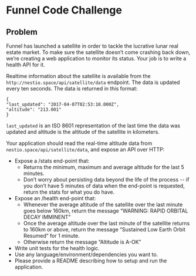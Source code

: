 # Funnel Code Challenge

## Problem

Funnel has launched a satellite in order to tackle the lucrative lunar real
estate market. To make sure the satellite doesn’t come crashing back down,
we’re creating a web application to monitor its status. Your job is to write a
health API for it.

Realtime information about the satellite is available from the
`http://nestio.space/api/satellite/data` endpoint. The data is updated every ten
seconds. The data is returned in this format:

```
{
"last_updated": "2017-04-07T02:53:10.000Z",
"altitude": "213.001"
}
```

`last_updated` is an ISO 8601 representation of the last time the data was
updated and altitude is the altitude of the satellite in kilometers.

Your application should read the real-time altitude data from
`nestio.space/api/satellite/data`, and expose an API over HTTP:

 - Expose a /stats end-point that:
    - Returns the minimum, maximum and average altitude for the last 5 minutes.
    - Don’t worry about persisting data beyond the life of the process -- if
     you don’t have 5 minutes of data when the end-point is requested, return
     the stats for what you do have.
 - Expose an /health end-point that:
    - Whenever the average altitude of the satellite over the last minute goes
    below 160km, return the message “WARNING: RAPID ORBITAL DECAY IMMINENT”
    - Once the average altitude over the last minute of the satellite returns
    to 160km or above, return the message “Sustained Low Earth Orbit Resumed”
    for 1 minute.
    - Otherwise return the message “Altitude is A-OK”
 - Write unit tests for the health logic.
 - Use any language/environment/dependencies you want to.
 - Please provide a README describing how to setup and run the application.
